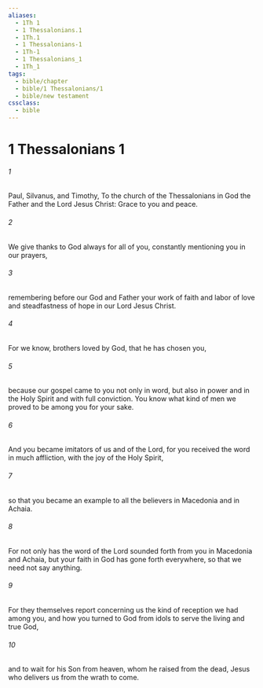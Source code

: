```yaml
---
aliases:
  - 1Th 1
  - 1 Thessalonians.1
  - 1Th.1
  - 1 Thessalonians-1
  - 1Th-1
  - 1 Thessalonians_1
  - 1Th_1
tags:
  - bible/chapter
  - bible/1 Thessalonians/1
  - bible/new testament
cssclass:
  - bible
---
```


# 1 Thessalonians 1

###### 1
Paul, Silvanus, and Timothy, To the church of the Thessalonians in God the Father and the Lord Jesus Christ: Grace to you and peace.
###### 2
We give thanks to God always for all of you, constantly mentioning you in our prayers,
###### 3
remembering before our God and Father your work of faith and labor of love and steadfastness of hope in our Lord Jesus Christ.
###### 4
For we know, brothers loved by God, that he has chosen you,
###### 5
because our gospel came to you not only in word, but also in power and in the Holy Spirit and with full conviction. You know what kind of men we proved to be among you for your sake.
###### 6
And you became imitators of us and of the Lord, for you received the word in much affliction, with the joy of the Holy Spirit,
###### 7
so that you became an example to all the believers in Macedonia and in Achaia.
###### 8
For not only has the word of the Lord sounded forth from you in Macedonia and Achaia, but your faith in God has gone forth everywhere, so that we need not say anything.
###### 9
For they themselves report concerning us the kind of reception we had among you, and how you turned to God from idols to serve the living and true God,
###### 10
and to wait for his Son from heaven, whom he raised from the dead, Jesus who delivers us from the wrath to come.


